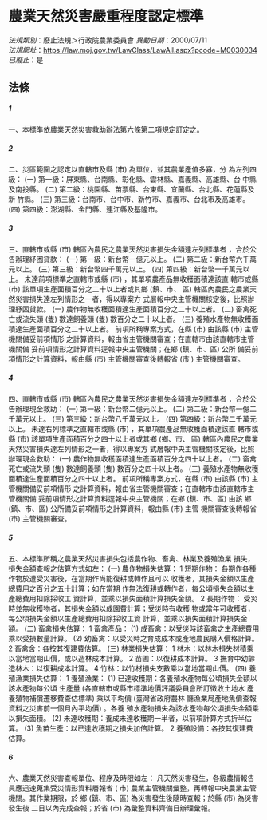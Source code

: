 # 農業天然災害嚴重程度認定標準

*法規類別*：廢止法規＞行政院農業委員會
*異動日期*：2000/07/11  
*法規網址*：https://law.moj.gov.tw/LawClass/LawAll.aspx?pcode=M0030034
*已廢止*：是


## 法條
##### 1
一、本標準依農業天然災害救助辦法第六條第二項規定訂定之。


##### 2
二、災區範圍之認定以直轄市及縣 (市) 為單位，並其農業產值多寡，分
    為左列四級：
 (一) 第一級：屏東縣、台南縣、彰化縣、雲林縣、嘉義縣、高雄縣、台
      中縣及南投縣。
 (二) 第二級：桃園縣、苗票縣、台東縣、宜蘭縣、台北縣、花蓮縣及新
      竹縣。
 (三) 第三級：台南市、台中市、新竹市、嘉義市、台北市及高雄市。
 (四) 第四級：澎湖縣、金門縣、連江縣及基隆市。


##### 3
三、直轄市或縣 (市) 轄區內農民之農業天然災害損失金額達左列標準者
    ，合於公告辦理紓困貸款：
 (一) 第一級：新台幣一億元以上。
 (二) 第二級：新台幣六千萬元以上。
 (三) 第三級：新台幣四千萬元以上。
 (四) 第四級：新台幣一千萬元以上。
    未達前項標準之直轄市或縣 (市) ，其單項農產品無收穫面積達該直
    轄市或縣 (市) 該單項生產面積百分之二十以上者或其鄉 (鎮、市、
    區) 轄區內農民之農業天然災害損失達左列情形之一者，得以專案方
    式層報中央主管機關核定後，比照辦理紓困貸款。
 (一) 農作物無收穫面積達生產面積百分之二十以上者。
 (二) 畜禽死亡或流失頭 (隻) 數達飼養頭 (隻) 數百分之二十以上者。
 (三) 養殖水產物無收穫面積達生產面積百分之二十以上者。
    前項所稱專案方式，在縣 (市) 由該縣 (市) 主管機關備妥前項情形
    之計算資料，報由省主管機關審查；在直轄市由該直轄市主管機關備
    妥前項情形之計算資料逕報中央主管機關；在鄉 (鎮、市、區) 公所
    備妥前項情形之計算資料，報由縣 (市) 主管機關審查後轉報省 (市
    ) 主管機關審查。


##### 4
四、直轄市或縣 (市) 轄區內農民之農業天然災害損失金額達左列標準者
    ，合於公告辦理現金救助：
 (一) 第一級：新台幣二億元以上。
 (二) 第二級：新台幣一億二千萬元以上。
 (三) 第三級：新台幣八千萬元以上。
 (四) 第四級：新台幣二千萬元以上。
    未達右列標準之直轄市或縣 (市) ，其單項農產品無收穫面積達該直
    轄市或縣 (市) 該單項生產面積百分之四十以上者或其鄉 (鄉、市、
    區) 轄區內農民之農業天然災害損失達左列情形之一者，得以專案方
    式層報中央主管機關核定後，比照辦理現金救助：
 (一) 農作物無收穫面積達生產面積百分之四十以上者。
 (二) 畜禽死亡或流失頭 (隻) 數達飼養頭 (隻) 數百分之四十以上者。
 (三) 養殖水產物無收穫面積達生產面積百分之四十以上者。
    前項所稱專案方式，在縣 (市) 由該縣 (市) 主管機關備妥前項情形
    之計算資料，報由省主管機關審查；在直轄市由該直轄市主管機關備
    妥前項情形之計算資料逕報中央主管機關；在鄉 (鎮、市、區) 由該
    鄉 (鎮、市、區) 公所備妥前項情形之計算資料，報由縣 (市) 主管
    機關審查後轉報省 (市) 主管機關審查。


##### 5
五、本標準所稱之農業天然災害損失包括農作物、畜禽、林業及養殖漁業
    損失，損失金額查報之估算方式如左：
 (一) 農作物損失估算：
      1 短期作物：
        各期作各種作物於遭受災害後，在當期作尚能復耕或轉作且可以
        收穫者，其損失金額以生產總費用之百分之五十計算；如在當期
        作無法復耕或轉作者，每公頃損失金額以生產總費用扣除採收工
        資計算，並乘以損失面積計算損失金額。
      2 長期作物：
        受災時並無收穫物者，其損失金額以成園費計算；受災時有收穫
        物或當年可收穫者，每公頃損失金額以生產總費用扣除採收工資
        計算，並乘以損失面積計算損失金額。
 (二) 畜禽損失估算：
      1 畜禽產品：
      (1) 成畜禽：以受災時該畜禽之生產總費用乘以受損數量計算。
      (2) 幼畜禽：以受災時之育成成本或產地農民購入價格計算。
      2 畜禽舍：各按其復建費估算。
 (三) 林業損失估算：
      1 林木：以林木損失材積乘以當地當期山價，或以造林成本計算。
      2 苗圃：以復耕成本計算。
      3 撫育中幼齡造林木：以復耕成本計算。
      4 竹林：以竹材損失支數乘以當地當期山價。
 (四) 養殖漁業損失估算：
      1 養殖漁業：
      (1) 已達收穫期：各養殖水產物每公頃損失金額以該水產物每公頃
          生產量 (各直轄市或縣市標準地價評議委員會所訂徵收土地水
          產養殖物補償遷移費查估標準) 乘以平均價 (臺灣省政府農林
          廳漁業局產地魚價查報資料之災害前一個月內平均價) 。各養
          殖水產物損失為該水產物每公頃損失金額乘以損失面積。
      (2) 未達收穫期：養成未達收穫期一半者，以前項計算方式折半估
          算。
      (3) 魚苗生產：以已達收穫期之損失加倍計算。
      2 養殖設備：各按其復建費估算。


##### 6
六、農業天然災害查報單位、程序及時限如左：
    凡天然災害發生，各級農情報告員應迅速蒐集受災情形資料層報省 (
    市) 農業主管機關彙整，再轉報中央農業主管機關。其作業期限，於
    鄉 (鎮、市、區) 為災害發生後隨時查報；於縣 (市) 為災害發生後
    二日以內完成查報；於省 (市) 為彙整資料齊備日辦理彙報。



